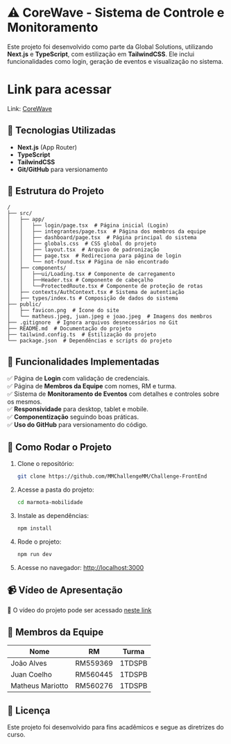# ⚠️ CoreWave - Sistema de Controle e Monitoramento
 
Este projeto foi desenvolvido como parte da Global Solutions, utilizando **Next.js** e **TypeScript**, com estilização em **TailwindCSS**. Ele inclui funcionalidades como login, geração de eventos e visualização no sistema.

# Link para acessar
Link: [CoreWave](https://cw-front-end-otr8.vercel.app/login)
 
## 🚀 Tecnologias Utilizadas
- **Next.js** (App Router)
- **TypeScript**
- **TailwindCSS**
- **Git/GitHub** para versionamento

## 📌 Estrutura do Projeto
 
```
/
├── src/
│   ├── app/
│   │   ├── login/page.tsx  # Página inicial (Login)
│   │   ├── integrantes/page.tsx  # Página dos membros da equipe
│   │   ├── dashboard/page.tsx  # Página principal do sistema
│   │   ├── globals.css  # CSS global do projeto
│   │   ├── layout.tsx  # Arquivo de padronização
│   │   ├── page.tsx  # Redireciona para página de login
│   │   └── not-found.tsx # Página de não encontrado
│   ├── components/
│   │   ├──ui/Loading.tsx # Componente de carregamento
│   │   ├──Header.tsx # Componente de cabeçalho
│   │   └──ProtectedRoute.tsx # Componente de proteção de rotas
│   ├── contexts/AuthContext.tsx # Sistema de autentiação
│   ├── types/index.ts # Composição de dados do sistema
├── public/
│   ├── favicon.png  # Ícone do site
│   └── matheus.jpeg, juan.jpeg e joao.jpeg  # Imagens dos membros
├── .gitignore  # Ignora arquivos desnecessários no Git
├── README.md  # Documentação do projeto
├── tailwind.config.ts  # Estilização do projeto
└── package.json  # Dependências e scripts do projeto
```
 
## 📢 Funcionalidades Implementadas
✅ Página de **Login** com validação de credenciais.  
✅ Página de **Membros da Equipe** com nomes, RM e turma.  
✅ Sistema de **Monitoramento de Eventos** com detalhes e controles sobre os mesmos.   
✅ **Responsividade** para desktop, tablet e mobile.  
✅ **Componentização** seguindo boas práticas.  
✅ **Uso do GitHub** para versionamento do código.  
 

 ## 🔧 Como Rodar o Projeto
 
1. Clone o repositório:
   ```bash
   git clone https://github.com/MMChallengeMM/Challenge-FrontEnd
   ```
 
2. Acesse a pasta do projeto:
   ```bash
   cd marmota-mobilidade
   ```
 
3. Instale as dependências:
   ```bash
   npm install
   ```
 
4. Rode o projeto:
   ```bash
   npm run dev
   ```
 
5. Acesse no navegador: [http://localhost:3000](http://localhost:3000)
 
## 📹 Vídeo de Apresentação
🎥 O vídeo do projeto pode ser acessado [neste link](https://youtu.be/-D-UW-Wjeiw)


## 👥 Membros da Equipe
| Nome         | RM       | Turma   |
|-------------|---------|--------|
| João Alves  | RM559369 | 1TDSPB |
| Juan Coelho | RM560445 | 1TDSPB |
| Matheus Mariotto    | RM560276 | 1TDSPB |
 
## 📜 Licença
Este projeto foi desenvolvido para fins acadêmicos e segue as diretrizes do curso.
